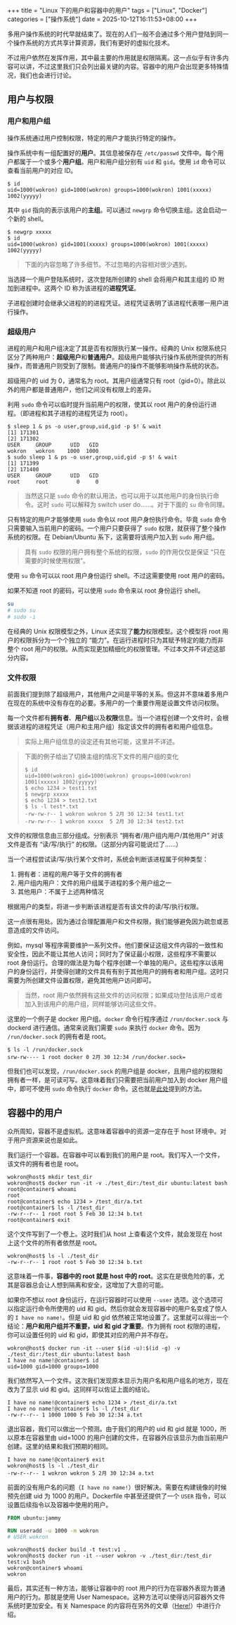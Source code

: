 +++
title = "Linux 下的用户和容器中的用户"
tags = ["Linux", "Docker"]
categories = ["操作系统"]
date = 2025-10-12T16:11:53+08:00
+++

多用户操作系统的时代早就结束了。现在的人们一般不会通过多个用户登陆到同一个操作系统的方式共享计算资源，我们有更好的虚拟化技术。

不过用户依然在发挥作用，其中最主要的作用就是权限隔离。这一点似乎有许多内容可以讲，不过这里我们只会列出最关键的内容。容器中的用户会出现更多特殊情况，我们也会进行讨论。

## 用户与权限

### 用户和用户组

操作系统通过用户控制权限，特定的用户才能执行特定的操作。

操作系统中有一组配置好的**用户**。其信息被保存在 `/etc/passwd` 文件中。每个用户都属于一个或多个**用户组**。用户和用户组分别有 `uid` 和 `gid`。使用 `id` 命令可以查看当前用户的对应 ID。

```console
$ id
uid=1000(wokron) gid=1000(wokron) groups=1000(wokron) 1001(xxxxx) 1002(yyyyy)
```

其中 `gid` 指向的表示该用户的**主组**。可以通过 `newgrp` 命令切换主组。这会启动一个新的 shell。

```console
$ newgrp xxxxx
$ id
uid=1000(wokron) gid=1001(xxxxx) groups=1000(wokron) 1001(xxxxx) 1002(yyyyy)
```

> 下面的内容忽略了许多细节。不过忽略的内容相对很少遇到。

当选择一个用户登陆系统时，这次登陆所创建的 shell 会将用户和其主组的 ID 附加到进程中。这两个 ID 称为该进程的**进程凭证**。

子进程创建时会继承父进程的的进程凭证。进程凭证表明了该进程代表哪一用户进行操作。

### 超级用户

进程的用户和用户组决定了其是否有权限执行某一操作。经典的 Unix 权限系统只区分了两种用户：**超级用户**和**普通用户**。超级用户能够执行操作系统所提供的所有操作，而普通用户则受到了限制。普通用户的操作不能够影响操作系统的状态。

超级用户的 uid 为 0，通常名为 root。其用户组通常只有 root（gid=0）。除此以外的用户都是普通用户，他们之间没有权限上的差异。

利用 `sudo` 命令可以临时提升当前用户的权限，使其以 root 用户的身份运行进程。（即进程和其子进程的进程凭证为 root）。

```console
$ sleep 1 & ps -o user,group,uid,gid -p $! & wait
[1] 171301
[2] 171302
USER     GROUP      UID   GID
wokron   wokron    1000  1000
$ sudo sleep 1 & ps -o user,group,uid,gid -p $! & wait
[1] 171399
[2] 171400
USER     GROUP      UID   GID
root     root         0     0
```

> 当然这只是 `sudo` 命令的默认用法，也可以用于以其他用户的身份执行命令。这时 `sudo` 可以解释为 switch user do……。对于下面的 `su` 命令同理。

只有特定的用户才能够使用 `sudo` 命令以 root 用户身份执行命令。毕竟 `sudo` 命令只需要输入当前用户的密码。一个用户只要获得了 `sudo` 权限，就获得了整个操作系统的权限。在 Debian/Ubuntu 系下，这需要将该用户加入到 `sudo` 用户组。

> 具有 `sudo` 权限的用户拥有整个系统的权限，`sudo` 的作用仅仅是保证 “只在需要的时候使用权限”。

使用 `su` 命令可以以 root 用户身份运行 shell。不过这需要使用 root 用户的密码。

如果不知道 root 的密码，可以使用 `sudo` 命令来以 root 身份运行 shell。

```bash
su
# sudo su
# sudo -i
```

在经典的 Unix 权限模型之外，Linux 还实现了**能力**权限模型。这个模型将 root 用户的权限拆分为一个个独立的 “能力”。在运行进程时只为其赋予特定的能力而非整个 root 用户的权限。从而实现更加精细化的权限管理。不过本文并不详述这部分内容。

### 文件权限

前面我们提到除了超级用户，其他用户之间是平等的关系。但这并不意味着多用户在现在的系统中没有存在的必要。多用户的一个重要作用是设置文件访问权限。

每一个文件都有**拥有者**、**用户组**以及**权限**信息。当一个进程创建一个文件时，会根据该进程的进程凭证（用户和主用户组）指定该文件的拥有者和用户组信息。

> 实际上用户组信息的设定还有其他可能，这里并不详述。

> 下面的例子给出了切换主组的情况下文件的用户组的变化
> 
> ```console
> $ id
> uid=1000(wokron) gid=1000(wokron) groups=1000(wokron) 1001(xxxxx) 1002(yyyyy)
> $ echo 1234 > test1.txt
> $ newgrp xxxxx
> $ echo 1234 > test2.txt
> $ ls -l test*.txt
> -rw-rw-r-- 1 wokron wokron 5 2月 30 12:34 test1.txt
> -rw-rw-r-- 1 wokron xxxxx  5 2月 30 12:34 test2.txt
> ```

文件的权限信息由三部分组成。分别表示 “拥有者/用户组内用户/其他用户” 对该文件是否有 “读/写/执行” 的权限。（这部分内容可能说烂了……）

当一个进程尝试读/写/执行某个文件时，系统会判断该进程属于何种类型：
1. 拥有者：进程的用户等于文件的拥有者
2. 用户组内用户：文件的用户组属于进程的多个用户组之一
3. 其他用户：不属于上述两种情况

根据用户的类型，将进一步判断该进程是否有该文件的读/写/执行权限。

这一点很有用处。因为通过合理配置用户和文件权限，我们能够避免因为疏忽或恶意造成的文件访问。

例如，mysql 等程序需要维护一系列文件。他们要保证这组文件内容的一致性和安全性，因此不能让其他人访问；同时为了保证最小权限，这些程序不需要以 root 身份运行。合理的做法是为每个程序创建一个单独的用户。这些程序以该用户的身份运行，并使得创建的文件具有有别于其他用户的拥有者和用户组。这时只需要为所创建文件设置权限，避免其他用户访问即可。

> 当然，root 用户依然拥有这些文件的访问权限；如果成功登陆该用户或者加入到该用户的用户组，同样能够访问这些文件。

这里的一个例子是 docker 用户组。`docker` 命令行程序通过 `/run/docker.sock` 与 dockerd 进行通信。通常来说我们需要 `sudo` 来执行 `docker` 命令。因为 `/run/docker.sock` 的拥有者是 root。

```console
$ ls -l /run/docker.sock
srw-rw---- 1 root docker 0 2月 30 12:34 /run/docker.sock=
```

但我们也可以发现，`/run/docker.sock` 的用户组是 docker，且用户组的权限和拥有者一样，是可读可写。这意味着我们只需要把当前用户加入到 docker 用户组中，即可不使用 `sudo` 命令执行 `docker` 命令。这也就是[此处](https://docs.docker.com/engine/install/linux-postinstall/)提到的方法。

## 容器中的用户

众所周知，容器不是虚拟机。这意味着容器中的资源一定存在于 host 环境中。对于用户资源来说也是如此。

我们运行一个容器。在容器中可以看到我们的用户是 root。我们写入一个文件，该文件的拥有者也是 root。

```console
wokron@host$ mkdir test_dir
wokron@host$ docker run -it -v ./test_dir:/test_dir ubuntu:latest bash
root@container$ whoami
root
root@container$ echo 1234 > /test_dir/a.txt
root@container$ ls -l /test_dir
-rw-r--r-- 1 root root 5 Feb 30 12:34 b.txt
root@container$ exit
```

这个文件写到了一个卷上。这时我们从 host 上查看这个文件，就会发现在 host 上这个文件的所有者依然是 root。

```console
wokron@host$ ls -l ./test_dir
-rw-r--r-- 1 root root 5 Feb 30 12:34 b.txt
```

这意味着一件事，**容器中的 root 就是 host 中的 root**。这实在是很危险的事，尤其是容器总会让人想到隔离和安全，这增加了大意的可能。

如果你不想以 root 身份运行，在运行容器时可以使用 `--user` 选项。这个选项可以指定运行命令所使用的 uid 和 gid。然后你就会发现容器中的用户名变成了惊人的 `I have no name!`。但是 uid 和 gid 依然被正常地设置了。这里就可以得出一个结论：**用户和用户组并不重要，uid 和 gid 才重要**。作为拥有 root 权限的进程，你可以设置任何的 uid 和 gid，即使其对应的用户并不存在。

```console
wokron@host$ docker run -it --user $(id -u):$(id -g) -v ./test_dir:/test_dir ubuntu:latest bash
I have no name!@container$ id
uid=1000 gid=1000 groups=1000
```

我们依然写入一个文件。这次我们发现原本显示为用户名和用户组名的地方，现在改为了显示 uid 和 gid。这同样可以佐证上面的结论。

```console
I have no name!@container$ echo 1234 > /test_dir/a.txt
I have no name!@container$ ls -l /test_dir
-rw-r--r-- 1 1000 1000 5 Feb 30 12:34 a.txt
```

退出容器，我们可以做出一个预测。由于我们的用户的 uid 和 gid 就是 1000，所以原本在容器里由 uid=1000 的用户创建的文件，在容器外应该显示为由当前用户创建。这里的结果和我们预期的相同。

```console
I have no name!@container$ exit
wokron@host$ ls -l ./test_dir
-rw-r--r-- 1 wokron wokron 5 2月 30 12:34 a.txt
```

前面的没有用户名的问题（`I have no name!`）很好解决。需要在构建镜像的时候预先创建 uid 为 1000 的用户。Dockerfile 中甚至还提供了一个 `USER` 指令，可以设置后续指令以及容器中使用的用户。

```dockerfile
FROM ubuntu:jammy

RUN useradd -u 1000 -m wokron
# USER wokron
```

```console
wokron@host$ docker build -t test:v1 .
wokron@host$ docker run -it --user wokron -v ./test_dir:/test_dir test:v1 bash
wokron@container$ whoami
wokron
```

最后，其实还有一种方法，能够让容器中的 root 用户的行为在容器外表现为普通用户的行为。那就是使用 User Namespace。这种方法可以使得访问容器外文件系统时更加安全。有关 Namespace 的内容将在另外的文章（[Here!](/posts/simple-container/#隔离用户)）中进行介绍。